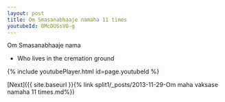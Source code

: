 ```yaml
---
layout: post
title: Om Smasanabhaaje namaha 11 times
youtubeId: 8McDUSsVO-g
---
```

 
 
Om Smasanabhaaje nama 
 
 -  Who lives in the cremation ground 
 
  
 
  
 
 
 
 
 
 


{% include youtubePlayer.html id=page.youtubeId %}
 
[Next]({{ site.baseurl }}{% link  split1/_posts/2013-11-29-Om maha vaksase namaha 11 times.md%})
 
